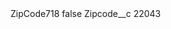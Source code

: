 <?xml version="1.0" encoding="UTF-8"?>
<CustomMetadata xmlns="http://soap.sforce.com/2006/04/metadata" xmlns:xsi="http://www.w3.org/2001/XMLSchema-instance" xmlns:xsd="http://www.w3.org/2001/XMLSchema">
    <label>ZipCode718</label>
    <protected>false</protected>
    <values>
        <field>Zipcode__c</field>
        <value xsi:type="xsd:string">22043</value>
    </values>
</CustomMetadata>
